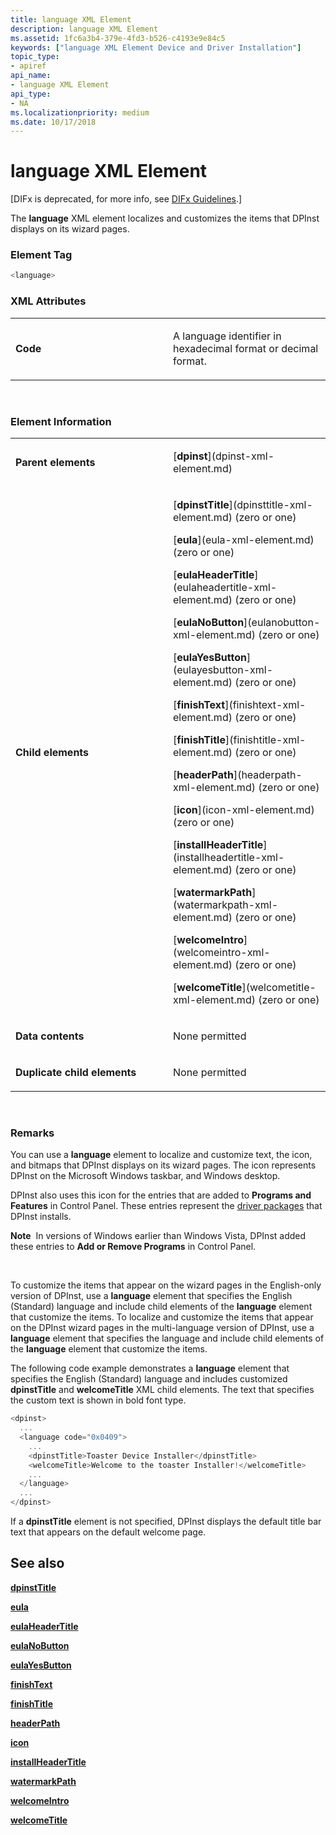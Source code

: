 ```yaml
---
title: language XML Element
description: language XML Element
ms.assetid: 1fc6a3b4-379e-4fd3-b526-c4193e9e84c5
keywords: ["language XML Element Device and Driver Installation"]
topic_type:
- apiref
api_name:
- language XML Element
api_type:
- NA
ms.localizationpriority: medium
ms.date: 10/17/2018
---
```


# language XML Element


\[DIFx is deprecated, for more info, see [DIFx Guidelines](https://msdn.microsoft.com/windows/hardware/drivers/install/difx-guidelines).\]

The **language** XML element localizes and customizes the items that DPInst displays on its wizard pages.

### Element Tag

```cpp
<language>
```

### XML Attributes

<table>
<colgroup>
<col width="50%" />
<col width="50%" />
</colgroup>
<tbody>
<tr class="odd">
<td align="left"><p><strong>Code</strong></p></td>
<td align="left"><p>A language identifier in hexadecimal format or decimal format.</p></td>
</tr>
</tbody>
</table>

 

### **Element Information**

<table>
<colgroup>
<col width="50%" />
<col width="50%" />
</colgroup>
<tbody>
<tr class="odd">
<td align="left"><p><strong>Parent elements</strong></p></td>
<td align="left"><p>[<strong>dpinst</strong>](dpinst-xml-element.md)</p></td>
</tr>
<tr class="even">
<td align="left"><p><strong>Child elements</strong></p></td>
<td align="left"><p>[<strong>dpinstTitle</strong>](dpinsttitle-xml-element.md) (zero or one)</p>
<p>[<strong>eula</strong>](eula-xml-element.md) (zero or one)</p>
<p>[<strong>eulaHeaderTitle</strong>](eulaheadertitle-xml-element.md) (zero or one)</p>
<p>[<strong>eulaNoButton</strong>](eulanobutton-xml-element.md) (zero or one)</p>
<p>[<strong>eulaYesButton</strong>](eulayesbutton-xml-element.md) (zero or one)</p>
<p>[<strong>finishText</strong>](finishtext-xml-element.md) (zero or one)</p>
<p>[<strong>finishTitle</strong>](finishtitle-xml-element.md) (zero or one)</p>
<p>[<strong>headerPath</strong>](headerpath-xml-element.md) (zero or one)</p>
<p>[<strong>icon</strong>](icon-xml-element.md) (zero or one)</p>
<p>[<strong>installHeaderTitle</strong>](installheadertitle-xml-element.md) (zero or one)</p>
<p>[<strong>watermarkPath</strong>](watermarkpath-xml-element.md) (zero or one)</p>
<p>[<strong>welcomeIntro</strong>](welcomeintro-xml-element.md) (zero or one)</p>
<p>[<strong>welcomeTitle</strong>](welcometitle-xml-element.md) (zero or one)</p></td>
</tr>
<tr class="odd">
<td align="left"><p><strong>Data contents</strong></p></td>
<td align="left"><p>None permitted</p></td>
</tr>
<tr class="even">
<td align="left"><p><strong>Duplicate child elements</strong></p></td>
<td align="left"><p>None permitted</p></td>
</tr>
</tbody>
</table>

 

### <a href="" id="comments"></a>Remarks

You can use a **language** element to localize and customize text, the icon, and bitmaps that DPInst displays on its wizard pages. The icon represents DPInst on the Microsoft Windows taskbar, and Windows desktop.

DPInst also uses this icon for the entries that are added to **Programs and Features** in Control Panel. These entries represent the [driver packages](https://msdn.microsoft.com/windows-drivers/develop/creating_a_driver_package) that DPInst installs.

**Note**  In versions of Windows earlier than Windows Vista, DPInst added these entries to **Add or Remove Programs** in Control Panel.

 

To customize the items that appear on the wizard pages in the English-only version of DPInst, use a **language** element that specifies the English (Standard) language and include child elements of the **language** element that customize the items. To localize and customize the items that appear on the DPInst wizard pages in the multi-language version of DPInst, use a **language** element that specifies the language and include child elements of the **language** element that customize the items.

The following code example demonstrates a **language** element that specifies the English (Standard) language and includes customized **dpinstTitle** and **welcomeTitle** XML child elements. The text that specifies the custom text is shown in bold font type.

```cpp
<dpinst>
  ...
  <language code="0x0409">
    ...
    <dpinstTitle>Toaster Device Installer</dpinstTitle>
    <welcomeTitle>Welcome to the toaster Installer!</welcomeTitle>
    ...
  </language>
  ...
</dpinst>
```

If a **dpinstTitle** element is not specified, DPInst displays the default title bar text that appears on the default welcome page.

## See also


[**dpinstTitle**](dpinsttitle-xml-element.md)

[**eula**](eula-xml-element.md)

[**eulaHeaderTitle**](eulaheadertitle-xml-element.md)

[**eulaNoButton**](eulanobutton-xml-element.md)

[**eulaYesButton**](eulayesbutton-xml-element.md)

[**finishText**](finishtext-xml-element.md)

[**finishTitle**](finishtitle-xml-element.md)

[**headerPath**](headerpath-xml-element.md)

[**icon**](icon-xml-element.md)

[**installHeaderTitle**](installheadertitle-xml-element.md)

[**watermarkPath**](watermarkpath-xml-element.md)

[**welcomeIntro**](welcomeintro-xml-element.md)

[**welcomeTitle**](welcometitle-xml-element.md)

 

 






